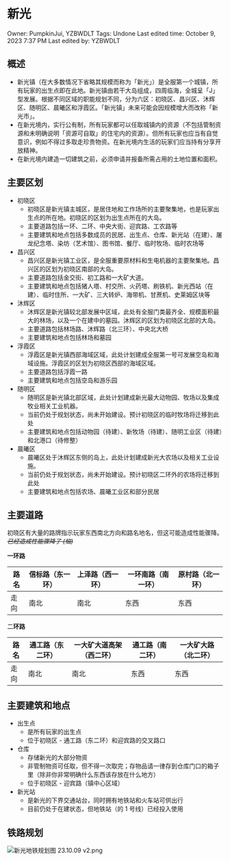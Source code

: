 # 新光

Owner: PumpkinJui, YZBWDLT
Tags: Undone
Last edited time: October 9, 2023 7:37 PM
Last edited by: YZBWDLT

## 概述

- 新光镇（在大多数情况下省略其规模而称为「新光」）是全服第一个城镇，所有玩家的出生点即在此地。新光镇由若干大岛组成，四周临海，全城呈「J」型发展。根据不同区域的职能规划不同，分为六区：初晓区、昌兴区、沐辉区、随明区、晨曦区和浮霞区。「新光镇」未来可能会因规模增大而改称「新光市」。
- 在新光境内，实行公有制，所有玩家都可以任取城镇内的资源（不包括管制资源和未明确说明「资源可自取」的住宅内的资源）。但所有玩家也应当有自觉意识，例如不得过多取走珍贵物资。在新光境内生活的玩家们应当持有分享开放精神。
- 在新光境内建造一切建筑之前，必须申请并报备所需占用的土地位置和面积。

## 主要区划

- 初晓区
    - 初晓区是新光镇主城区，是居住地和工作场所的主要聚集地，也是玩家出生点的所在地。初晓区的区划为出生点所在的大岛。
    - 主要道路包括一环、二环、中央大街、迎宾路、工农路等
    - 主要建筑和地点包括多数成员的民居、出生点、仓库、新光站（在建）、屠龙纪念塔、染坊（艺术馆）、图书馆、餐厅、临时牧场、临时农场等
- 昌兴区
    - 昌兴区是新光镇工业区，是全服重要原材料和生电机器的主要聚集地。昌兴区的区划为初晓区南部的大岛。
    - 主要道路包括金交街、初工路和一大矿大道。
    - 主要建筑和地点包括猪人塔、村交所、火药塔、刷铁机、新光西站（在建）、临时住所、一大矿、三大转炉、海带机、甘蔗机、史莱姆区块等
- 沐辉区
    - 沐辉区是新光镇较北部发展中区域，此处有全服门类最齐全、规模面积最大的林场，以及一个在建中的墓园。沐辉区的区划为初晓区北部的大岛。
    - 主要道路包括林场路、沐辉路（北三环）、中央北大桥
    - 主要建筑和地点包括林场和墓园
- 浮霞区
    - 浮霞区是新光镇西部海域区域，此处计划建成全服第一号可发展空岛和海域设施。浮霞区的区划为初晓区西部的海域区域。
    - 主要道路包括浮霞一路
    - 主要建筑和地点包括空岛和游乐园
- 随明区
    - 随明区是新光镇北部区域，此处计划建成新光最大动物园、牧场以及集成牧业相关工业机器。
    - 当前仍处于规划状态，尚未开始建设。预计初晓区的临时牧场将迁移到此处
    - 主要建筑和地点包括动物园（待建）、新牧场（待建）、随明工业区（待建）和北港口（待修整）
- 晨曦区
    - 晨曦区处于沐辉区东侧的岛上，此处计划建成新光大农场以及相关工业设施。
    - 当前仍处于规划状态，尚未开始建设。预计初晓区二环外的农场将迁移到此处
    - 主要建筑和地点包括农场、晨曦工业区和部分民居

## 主要道路

初晓区有大量的路牌指示玩家东西南北方向和路名地名，但这可能造成性能骤降。*~~已经造成性能骤降了 (恼)~~*

**一环路**

| 路名 | 信标路（东一环） | 上泽路（西一环） | 一环南路（南一环） | 原村路（北一环） |
| --- | --- | --- | --- | --- |
| 走向 | 南北 | 南北 | 东西 | 东西 |

二**环路**

| 路名 | 通工路（东二环） | 一大矿大道高架（西二环） | 通工路（南二环） | 一大矿大路（北二环） |
| --- | --- | --- | --- | --- |
| 走向 | 南北 | 南北 | 东西 | 东西 |

## 主要建筑和地点

- 出生点
    - 是所有玩家的出生点
    - 位于初晓区 - 通工路（东二环）和迎宾路的交叉路口
- 仓库
    - 存储新光的大部分物资
    - 非管制物资可任取，但不得一次取完；存物品请一律存到仓库门口的箱子里（除非你非常明确什么东西该存放在什么地方）
    - 位于初晓区 - 迎宾路（镇中心区域）
- 新光站
    - 是新光的下界交通站台，同时拥有地铁站和火车站可供出行
    - 目前仍处于在建状态，但地铁站（的 1 号线）已经投入使用

## 铁路规划

![新光地铁规划图 23.10.09 v2.png](%E6%96%B0%E5%85%89%204b3408e46b5b48e8a4ccd8a73697af0a/%25E6%2596%25B0%25E5%2585%2589%25E5%259C%25B0%25E9%2593%2581%25E8%25A7%2584%25E5%2588%2592%25E5%259B%25BE_23.10.09_v2.png)